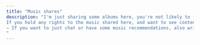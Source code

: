 ```yaml
---
title: "Music shares"
description: "I'm just sharing some albums here, you're not likely to find elsewhere that easily, and which I think deserve a listen.
If you hold any rights to the music shared here, and want to see content removed, please let me know: <nobr>andre @ grrlz . net</nobr>
— If you want to just chat or have some music recommendations, also write to me!
"
---
```


